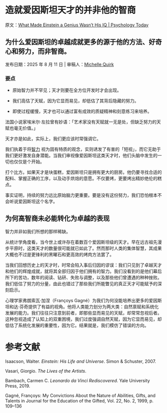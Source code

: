# 造就爱因斯坦天才的并非他的智商

原文：[What Made Einstein a Genius Wasn’t His IQ | Psychology Today](https://www.psychologytoday.com/us/blog/curiosity-code/202508/what-made-einstein-a-genius-wasnt-his-iq)

## 为什么爱因斯坦的卓越成就更多的源于他的方法、好奇心和努力，而非智商。

发布日期：2025 年 8 月 11 日 | 审稿人：[Michelle Quirk](https://www.psychologytoday.com/us/docs/editorial-process)

### 要点

- 原始智力并不罕见；天才则要在全方位开发时才会出现。

- 我们高估了天赋，因为它显而易见，却低估了其背后隐藏的努力。​

- 即使过程缓慢，天才也可以通过富有成效的质疑精神和刻意练习来培养。

法国小说家埃米尔·左拉曾有妙语：「艺术家没有天赋就一无是处，但缺乏努力的天赋也毫无价值。」

天才亦是如此，实际上，我们更应该时常强调它。

我们执着于将[智力](https://www.psychologytoday.com/us/basics/intelligence) 视为固有特质的观念，实则诱发了有害的「短视」，而它无助于我们更好激发自身潜能。当我们审视像爱因斯坦这类天才时，他们头脑中发生的一切也仅仅是个开始。

打个比方。如果天才是块蛋糕，爱因斯坦只是拥有更大的厨房。他仍要寻找合适的配料、掌握正确的工序，以及动手烘焙的意愿。不仅要烤，更要烤出精妙绝伦的糕点。

事实证明，​持续的努力远比原始脑力更重要。要是没有这份努力，我们恐怕根本不会听说爱因斯坦这个名字。​

## 为何高智商未必能转化为卓越的表现

智力并非如我们所想的那样稀缺。

从统计学角度看，当今世上或许存在着数百个爱因斯坦级的天才。早在远古祖先漫步平原时，这类天才的数量很可能就已如此了。然而那时人类的集体智慧，其成果大概也不过是更锋利的黑曜石和更高效的烤肉方法罢了。

当我们回想历史上的天才时，时常会陷入事后归因的谬误：我们只见到了卓越天才和他们的辉煌成就，就将其全部归因于他们拥有的智力。我们没看到的是他们幕后所下的苦功，数年的阅读、钻研、失败与调整，以及那些他们曾遭遇的种种挫败。我们低估了努力的分量，由此也错过了那些我们所能瞥见的真正天才可能赋予的深刻启示。

心理学家弗朗索瓦·加涅（Françoys Gagné）为我们为何没能培养出更多的爱因斯坦和达·芬奇提供了有益的视角。他将人类能力划分为两大类：​自然禀赋和系统化发展的能力​。我们往往只注意到前者，即那些显而易见的天赋，却常常忽视后者。这种忽视造成了认知上的双重困境​，我们过度强调自然天赋，因为它显而易见，却低估了系统化发展的重要性，因为它。结果就是，我们模仿了错误的方向。

# 参考文献

Isaacson, Walter. *Einstein: His Life and Universe*. Simon & Schuster, 2007.

Vasari, Giorgio. *The Lives of the Artists*.

Bambach, Carmen C. *Leonardo da Vinci Rediscovered*. Yale University Press, 2019.

Gagné, Françoys: My Convictions About the Nature of Abilities, Gifts, and Talents in Journal for the Education of the Gifted, Vol. 22, No. 2, 1999, p. 109–136